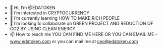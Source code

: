- 👋 Hi, I’m @EDATOKEN
- 👀 I’m interested in CRYPTOCURRENCY
- 🌱 I’m currently learning HOW TO MAKE RICH PEOPLE
- 💞️ I’m looking to collaborate on GREEN PROJECT AND REDUCTION OF CO2 BY USING CLEAN ENERGY
- 📫 How to reach me YOU CAN FIND ME HERE OR YOU CAN EMAIL ME - www.edatoken.com or you can mail me at ceo@edatoken.com

<!---
EDATOKEN/EDATOKEN is a ✨ special ✨ repository because its `README.md` (this file) appears on your GitHub profile.
You can click the Preview link to take a look at your changes.
--->
